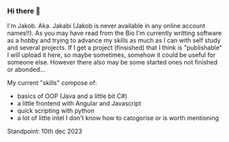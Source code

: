 ### Hi there 👋

I'm Jakob. Aka. Jakabi \(Jakob is never available in any online account names!!\). As you may have read from the Bio I'm currently writting software as a hobby and trying to advance my skills as much as I can with self study and several projects. If I get a project \(finsished\) that I think is "publishable" I will upload it here, so maybe sometimes, somehow it could be useful for someone else. However there also may be some started ones not finished or abonded...

My current "skills" compose of:
* basics of OOP \(Java and a little bit C#\)
* a little frontend with Angular and Javascript
* quick scripting with python
* a lot of little intel I don't know how to catogorise or is worth mentioning


Standpoint: 10th dec 2023

<!--
**Jakabi107/Jakabi107** is a ✨ _special_ ✨ repository because its `README.md` (this file) appears on your GitHub profile.

Here are some ideas to get you started:

- 🔭 I’m currently working on ...
- 🌱 I’m currently learning ...
- 👯 I’m looking to collaborate on ...
- 🤔 I’m looking for help with ...
- 💬 Ask me about ...
- 📫 How to reach me: ...
- 😄 Pronouns: ...
- ⚡ Fun fact: ...
-->
